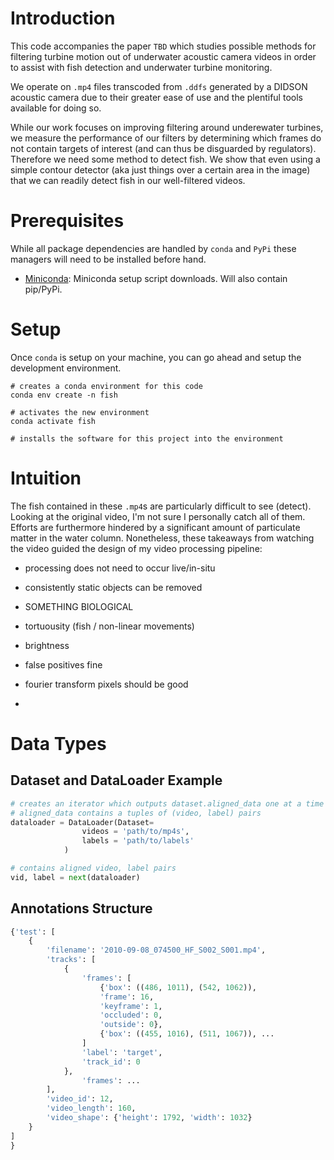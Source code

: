
# Introduction

This code accompanies the paper `TBD` which studies possible methods for filtering turbine motion out of underwater acoustic camera videos in order to assist with fish detection and underwater turbine monitoring.

We operate on `.mp4` files transcoded from `.ddfs` generated by a DIDSON acoustic camera due to their greater ease of use and the plentiful tools available for doing so.

While our work focuses on improving filtering around underewater turbines, we measure the performance of our filters by determining which frames do not contain targets of interest (and can thus be disguarded by regulators). Therefore we need some method to detect fish. We show that even using a simple contour detector (aka just things over a certain area in the image) that we can readily detect fish in our well-filtered videos.

# Prerequisites

While all package dependencies are handled by `conda` and `PyPi` these managers will need to be installed before hand.

- [Miniconda](https://docs.conda.io/en/latest/miniconda.html): Miniconda setup script downloads. Will also contain pip/PyPi.

# Setup

Once `conda` is setup on your machine, you can go ahead and setup the development environment.

```
# creates a conda environment for this code
conda env create -n fish

# activates the new environment
conda activate fish

# installs the software for this project into the environment
```

# Intuition

The fish contained in these `.mp4`s are particularly difficult to see (detect). Looking at the original video, I'm not sure I personally catch all of them. Efforts are furthermore hindered by a significant amount of particulate matter in the water column. Nonetheless, these takeaways from watching the video guided the design of my video processing pipeline:

- processing does not need to occur live/in-situ
- consistently static objects can be removed

- SOMETHING BIOLOGICAL
- tortuousity (fish / non-linear movements)
- brightness
- false positives fine

- fourier transform pixels should be good

-

# Data Types

## Dataset and DataLoader Example

``` python
# creates an iterator which outputs dataset.aligned_data one at a time when the next(dataloader) function is called
# aligned_data contains a tuples of (video, label) pairs
dataloader = DataLoader(Dataset=
                videos = 'path/to/mp4s',
                labels = 'path/to/labels'
            )

# contains aligned video, label pairs
vid, label = next(dataloader)
```

## Annotations Structure

``` python
{'test': [
    {
        'filename': '2010-09-08_074500_HF_S002_S001.mp4',
        'tracks': [
            {
                'frames': [
                    {'box': ((486, 1011), (542, 1062)),
                    'frame': 16,
                    'keyframe': 1,
                    'occluded': 0,
                    'outside': 0},
                    {'box': ((455, 1016), (511, 1067)), ...
                ]
                'label': 'target',
                'track_id': 0
            },
                'frames': ...
        ],
        'video_id': 12,
        'video_length': 160,
        'video_shape': {'height': 1792, 'width': 1032}
    }
]
} 
```
